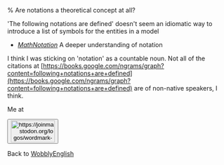 % Are notations a theoretical concept at all?

'The following notations are defined' doesn't seem an idiomatic way to introduce a list of symbols for the entities in a model

* [_MathNotation_](MathNotation.html) A deeper understanding of notation

I think I was sticking on 'notation' as a countable noun. Not all of the citations at
[https://books.google.com/ngrams/graph?content=following+notations+are+defined](https://books.google.com/ngrams/graph?content=following+notations+are+defined)
are of non-native speakers, I think.

Me at
<form action='https://mastodon.sdf.org/@drbean'>
<button type='submit' class='btn'>
<img src='./mastodon.svg'
alt='https://joinmastodon.org/logos/wordmark-black-text.svg'
style='width:100px;height:50px'/>
</button></form>

Back to [WobblyEnglish](WobblyEnglish.html)
